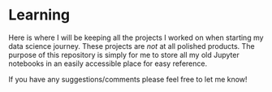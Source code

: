 # Learning
Here is where I will be keeping all the projects I worked on when starting my data science journey. These projects are *not* at all polished products. The purpose of this repository is simply for me to store all my old Jupyter notebooks in an easily accessible place for easy reference.

If you have any suggestions/comments please feel free to let me know!
